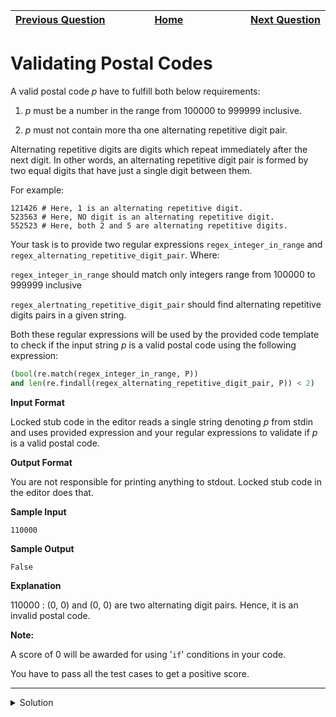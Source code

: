 | <img width=1000>[Previous Question](https://github.com/Kevin-Lago/python-hackerrank-solutions/tree/main/src/python/regex_and_parsing/validating_credit_card_numbers)</img> | <img width=1000>[Home](https://github.com/Kevin-Lago/python-hackerrank-solutions)</img> | <img width=1000>[Next Question](https://github.com/Kevin-Lago/python-hackerrank-solutions/tree/main/src/python/regex_and_parsing/matrix_script)</img> |
|:---|:---:|---:|

# Validating Postal Codes

A valid postal code $p$ have to fulfill both below requirements:

1. $p$ must be a number in the range from $100000$ to $999999$ inclusive.

2. $p$ must not contain more tha one alternating repetitive digit pair.

Alternating repetitive digits are digits which repeat immediately after the next digit. In other words, an alternating repetitive digit pair is formed by two equal digits that have just a single digit between them.

For example:

```
121426 # Here, 1 is an alternating repetitive digit.
523563 # Here, NO digit is an alternating repetitive digit.
552523 # Here, both 2 and 5 are alternating repetitive digits.
```

Your task is to provide two regular expressions ```regex_integer_in_range``` and ```regex_alternating_repetitive_digit_pair```. Where:

```regex_integer_in_range``` should match only integers range from $100000$ to $999999$ inclusive

```regex_alertnating_repetitive_digit_pair``` should find alternating repetitive digits pairs in a given string.

Both these regular expressions will be used by the provided code template to check if the input string $p$ is a valid postal code using the following expression:

```python
(bool(re.match(regex_integer_in_range, P)) 
and len(re.findall(regex_alternating_repetitive_digit_pair, P)) < 2)
```

__Input Format__

Locked stub code in the editor reads a single string denoting $p$ from stdin and uses provided expression and your regular expressions to validate if $p$ is a valid postal code.

__Output Format__

You are not responsible for printing anything to stdout. Locked stub code in the editor does that.

__Sample Input__

```
110000
```

__Sample Output__

```
False
```

__Explanation__

110$0$0$0$ : (0, 0) and (0, 0) are two alternating digit pairs. Hence, it is an invalid postal code.

__Note:__

A score of $0$ will be awarded for using '```if```' conditions in your code.

You have to pass all the test cases to get a positive score.

---

<details><summary>Solution</summary>
    
```python
regex_integer_in_range = r"^[1-9][0-9][0-9][0-9][0-9][0-9]$"
regex_alternating_repetitive_digit_pair = r"(\d)(?=\d\1)"


import re

if __name__ == '__main__':
    P = input()
    print(bool(re.match(regex_integer_in_range, P)) and len(re.findall(regex_alternating_repetitive_digit_pair, P)) < 2)
```
</details>

